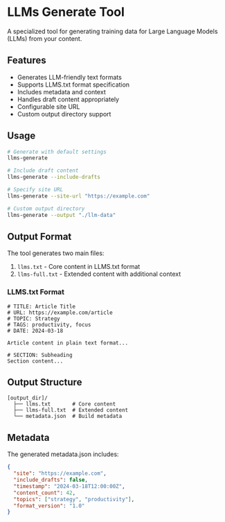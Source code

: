 # LLMs Generate Tool

A specialized tool for generating training data for Large Language Models (LLMs) from your content.

## Features

- Generates LLM-friendly text formats
- Supports LLMS.txt format specification
- Includes metadata and context
- Handles draft content appropriately
- Configurable site URL
- Custom output directory support

## Usage

```bash
# Generate with default settings
llms-generate

# Include draft content
llms-generate --include-drafts

# Specify site URL
llms-generate --site-url "https://example.com"

# Custom output directory
llms-generate --output "./llm-data"
```

## Output Format

The tool generates two main files:

1. `llms.txt` - Core content in LLMS.txt format
2. `llms-full.txt` - Extended content with additional context

### LLMS.txt Format

```
# TITLE: Article Title
# URL: https://example.com/article
# TOPIC: Strategy
# TAGS: productivity, focus
# DATE: 2024-03-18

Article content in plain text format...

# SECTION: Subheading
Section content...
```

## Output Structure

```
[output_dir]/
  ├── llms.txt       # Core content
  ├── llms-full.txt  # Extended content
  └── metadata.json  # Build metadata
```

## Metadata

The generated metadata.json includes:

```json
{
  "site": "https://example.com",
  "include_drafts": false,
  "timestamp": "2024-03-18T12:00:00Z",
  "content_count": 42,
  "topics": ["strategy", "productivity"],
  "format_version": "1.0"
}
```
